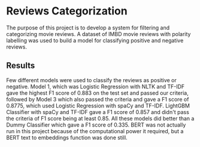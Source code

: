 # Reviews Categorization
The purpose of this project is to  develop a system for filtering and categorizing movie reviews. A dataset of IMBD movie reviews with polarity labelling was used to build a model for classifying positive and negative reviews.

## Results
Few different models were used to classify the reviews as positive or negative. Model 1, which was Logistic Regression with NLTK and TF-IDF gave the highest F1 score of 0.883 on the test set and passed our criteria, followed by Model 3 which also passed the criteria and gave a F1 score of 0.8775, which used Logistic Regression with spaCy and TF-IDF. LightGBM Classifier with spaCy and TF-IDF gave a F1 score of 0.857 and didn't pass the criteria of F1 score being at least 0.85. All these models did better than a Dummy Classifier which gave a F1 score of 0.335. BERT was not actually run in this project because of the computational power it required, but a BERT text to embeddings function was done still.
